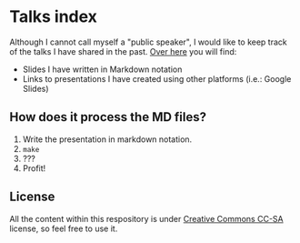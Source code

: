 # Talks index

Although I cannot call myself a "public speaker", I would like to keep track of
the talks I have shared in the past.
[Over here](https://jossemargt.github.io/talks/static/) you will find:

- Slides I have written in Markdown notation
- Links to presentations I have created using other platforms (i.e.: Google Slides)

## How does it process the MD files?

1. Write the presentation in markdown notation.
2. `make`
3. ???
4. Profit!

## License

All the content within this respository is under
[Creative Commons CC-SA](https://creativecommons.org/licenses/by-sa/4.0/)
license, so feel free to use it.
